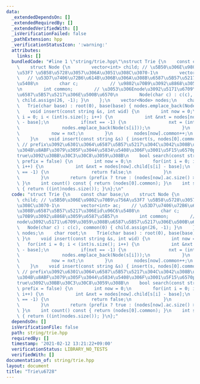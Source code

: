 ```yaml
---
data:
  _extendedDependsOn: []
  _extendedRequiredBy: []
  _extendedVerifiedWith: []
  _isVerificationFailed: false
  _pathExtension: hpp
  _verificationStatusIcon: ':warning:'
  attributes:
    links: []
  bundledCode: "#line 1 \"string/trie.hpp\"\nstruct Trie {\n    const char base;\n\
    \    struct Node {\n        vector<int> child; // \u5B50\u306E\u9802\u70B9\u756A\
    \u53F7 \u5B58\u5728\u3057\u306A\u3051\u308C\u3070-1\n        vector<int> ac; \
    \   // \u53D7\u7406\u72B6\u614B\u306B\u306A\u308B\u6587\u5B57\u5217\u306Eid\u96C6\
    \u5408\n        char c;            // \u9802\u70B9\u3092\u8868\u3059\u6587\u5B57\
    \n        int common;        // \u3053\u306Enode\u3092\u5171\u6709\u3059\u308B\
    \u6587\u5B57\u5217\u306E\u500B\u6570\n        Node(char c) : c(c), common(0) {\
    \ child.assign(26, -1); }\n    };\n    vector<Node> nodes;\n    char root;\n \
    \   Trie(char base) : root(0), base(base) { nodes.emplace_back(Node(root)); }\n\
    \    void insert(const string &s, int wid) {\n        int now = 0;\n        for(int\
    \ i = 0; i < (int)s.size(); i++) {\n            int &nxt = nodes[now].child[s[i]\
    \ - base];\n            if(nxt == -1) {\n                nxt = (int)nodes.size();\n\
    \                nodes.emplace_back(Node(s[i]));\n            }\n            nodes[now].common++;\n\
    \            now = nxt;\n        }\n        nodes[now].common++;\n        nodes[now].ac.emplace_back(wid);\n\
    \    }\n    void insert(const string &s) { insert(s, nodes[0].common); }\n   \
    \ // prefix\u3092\u6301\u3064\u6587\u5B57\u5217\u304C\u3042\u308B\u304B\u3069\u3046\
    \u304B\u8ABF\u3079\u305F\u3044\u5834\u5408\u306F\u3001\u5F15\u6570prefix\u306B\
    true\u3092\u30BB\u30C3\u30C8\u3059\u308B\n    bool search(const string &s, bool\
    \ prefix = false) {\n        int now = 0;\n        for(int i = 0; i < (int)s.size();\
    \ i++) {\n            int &nxt = nodes[now].child[s[i] - base];\n            if(nxt\
    \ == -1) {\n                return false;\n            }\n            now = nxt;\n\
    \        }\n        return (prefix ? true : (nodes[now].ac.size() > 0));\n   \
    \ }\n    int count() const { return (nodes[0].common); }\n    int size() const\
    \ { return ((int)nodes.size()); }\n};\n"
  code: "struct Trie {\n    const char base;\n    struct Node {\n        vector<int>\
    \ child; // \u5B50\u306E\u9802\u70B9\u756A\u53F7 \u5B58\u5728\u3057\u306A\u3051\
    \u308C\u3070-1\n        vector<int> ac;    // \u53D7\u7406\u72B6\u614B\u306B\u306A\
    \u308B\u6587\u5B57\u5217\u306Eid\u96C6\u5408\n        char c;            // \u9802\
    \u70B9\u3092\u8868\u3059\u6587\u5B57\n        int common;        // \u3053\u306E\
    node\u3092\u5171\u6709\u3059\u308B\u6587\u5B57\u5217\u306E\u500B\u6570\n     \
    \   Node(char c) : c(c), common(0) { child.assign(26, -1); }\n    };\n    vector<Node>\
    \ nodes;\n    char root;\n    Trie(char base) : root(0), base(base) { nodes.emplace_back(Node(root));\
    \ }\n    void insert(const string &s, int wid) {\n        int now = 0;\n     \
    \   for(int i = 0; i < (int)s.size(); i++) {\n            int &nxt = nodes[now].child[s[i]\
    \ - base];\n            if(nxt == -1) {\n                nxt = (int)nodes.size();\n\
    \                nodes.emplace_back(Node(s[i]));\n            }\n            nodes[now].common++;\n\
    \            now = nxt;\n        }\n        nodes[now].common++;\n        nodes[now].ac.emplace_back(wid);\n\
    \    }\n    void insert(const string &s) { insert(s, nodes[0].common); }\n   \
    \ // prefix\u3092\u6301\u3064\u6587\u5B57\u5217\u304C\u3042\u308B\u304B\u3069\u3046\
    \u304B\u8ABF\u3079\u305F\u3044\u5834\u5408\u306F\u3001\u5F15\u6570prefix\u306B\
    true\u3092\u30BB\u30C3\u30C8\u3059\u308B\n    bool search(const string &s, bool\
    \ prefix = false) {\n        int now = 0;\n        for(int i = 0; i < (int)s.size();\
    \ i++) {\n            int &nxt = nodes[now].child[s[i] - base];\n            if(nxt\
    \ == -1) {\n                return false;\n            }\n            now = nxt;\n\
    \        }\n        return (prefix ? true : (nodes[now].ac.size() > 0));\n   \
    \ }\n    int count() const { return (nodes[0].common); }\n    int size() const\
    \ { return ((int)nodes.size()); }\n};"
  dependsOn: []
  isVerificationFile: false
  path: string/trie.hpp
  requiredBy: []
  timestamp: '2021-02-12 13:21:22+09:00'
  verificationStatus: LIBRARY_NO_TESTS
  verifiedWith: []
documentation_of: string/trie.hpp
layout: document
title: "Trie\u6728"
---
```

